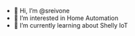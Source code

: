 - 👋 Hi, I’m @sreivone
- 👀 I’m interested in Home Automation
- 🌱 I’m currently learning about Shelly IoT


<!---
sreivone/sreivone is a ✨ special ✨ repository because its `README.md` (this file) appears on your GitHub profile.
You can click the Preview link to take a look at your changes.
--->
